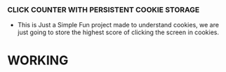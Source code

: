### CLICK COUNTER WITH PERSISTENT COOKIE STORAGE

- This is Just a Simple Fun project made to understand cookies, we are just going to store the highest score of clicking the screen in cookies.

# WORKING
